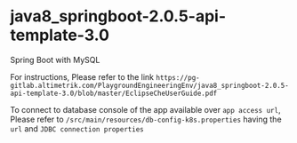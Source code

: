 # java8_springboot-2.0.5-api-template-3.0

Spring Boot with MySQL

For instructions, Please refer to the link `https://pg-gitlab.altimetrik.com/PlaygroundEngineeringEnv/java8_springboot-2.0.5-api-template-3.0/blob/master/EclipseCheUserGuide.pdf`

To connect to database console of the app available over `app access url`, Please refer to `/src/main/resources/db-config-k8s.properties` having the `url` and `JDBC connection properties`
 